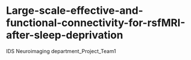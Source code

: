 # Large-scale-effective-and-functional-connectivity-for-rsfMRI-after-sleep-deprivation
IDS Neuroimaging department_Project_Team1
